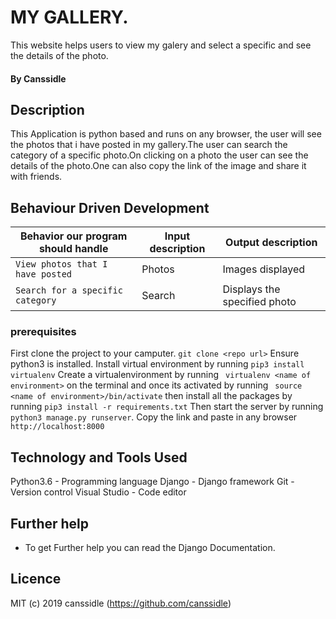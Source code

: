 # MY  GALLERY.
This website helps users to view my galery and select a specific and see the details of the photo.
#### By **Canssidle** 

## Description

This Application is python based and runs on any browser, the user will see the photos that i have posted in my gallery.The user can search the category of a specific photo.On clicking on a photo the user can see the details of the photo.One can also copy the  link of the  image and share it with friends.
## Behaviour Driven Development

| Behavior our program should handle | Input description |  Output description
| --- | --- | --- |
| `View photos that I have posted` | Photos | Images displayed
| `Search for a specific category` |Search |  Displays the specified photo





### prerequisites
First clone the project to your camputer. ```git clone <repo url>```
Ensure python3 is installed.
Install virtual environment by running ```pip3 install virtualenv```
Create a virtualenvironment by running ``` virtualenv <name of environment>``` on the terminal and once its activated by running ``` source <name of environment>/bin/activate``` then install all the packages by running ```pip3 install -r requirements.txt```
Then start the server by running ```python3 manage.py runserver```.
Copy the link and paste in any browser ```http://localhost:8000```




## Technology and Tools Used

 Python3.6 - Programming language
 Django - Django framework
 Git - Version control
 Visual Studio - Code editor

## Further help
+ To get Further help you can read the Django Documentation.

## Licence
 MIT (c) 2019 canssidle (https://github.com/canssidle)